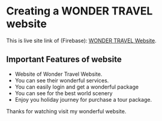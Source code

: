 # Creating a WONDER TRAVEL website

This is live site link of (Firebase):  [WONDER TRAVEL Website](https://wonder-travel-a6b6a.web.app/).

## Important Features of website
<ul>
    <li>Website of Wonder Travel Website.</li>
    <li>You can see their wonderful services.</li>
    <li>You can easily login and get a wonderful package</li>
    <li>You can see for the best world scenery</li>
    <li>Enjoy you holiday journey for purchase a tour package.</li>
</ul>

Thanks for watching visit my wonderful website.